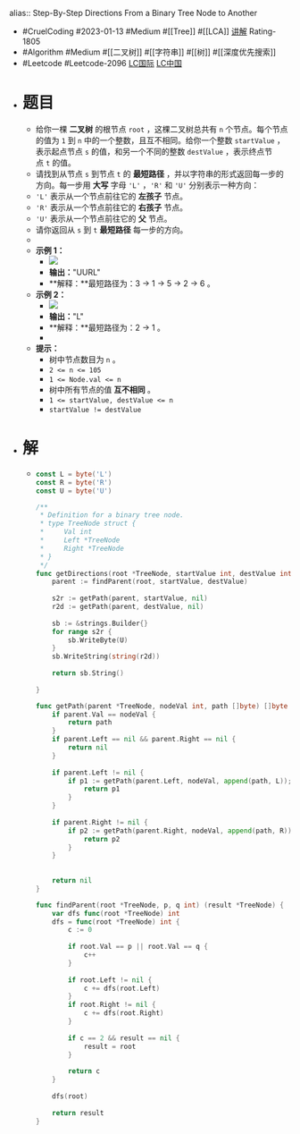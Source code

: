 alias:: Step-By-Step Directions From a Binary Tree Node to Another

- #CruelCoding #2023-01-13 #Medium #[[Tree]] #[[LCA]] [讲解](https://youtu.be/VvdlzPAQE0s) Rating-1805
- #Algorithm #Medium #[[二叉树]] #[[字符串]] #[[树]] #[[深度优先搜索]]
- #Leetcode #Leetcode-2096 [LC国际](https://leetcode.com/problems/step-by-step-directions-from-a-binary-tree-node-to-another/) [LC中国](https://leetcode.cn/problems/step-by-step-directions-from-a-binary-tree-node-to-another/)
- # 题目
	- 给你一棵 **二叉树** 的根节点 `root` ，这棵二叉树总共有 `n` 个节点。每个节点的值为 `1` 到 `n` 中的一个整数，且互不相同。给你一个整数 `startValue` ，表示起点节点 `s` 的值，和另一个不同的整数 `destValue` ，表示终点节点 `t` 的值。
	- 请找到从节点 `s` 到节点 `t` 的 **最短路径** ，并以字符串的形式返回每一步的方向。每一步用 **大写** 字母 `'L'` ，`'R'` 和 `'U'` 分别表示一种方向：
	- `'L'` 表示从一个节点前往它的 **左孩子** 节点。
	- `'R'` 表示从一个节点前往它的 **右孩子** 节点。
	- `'U'` 表示从一个节点前往它的 **父** 节点。
	- 请你返回从 `s` 到 `t` **最短路径** 每一步的方向。
	-
	- **示例 1：**
		- ![](https://assets.leetcode.com/uploads/2021/11/15/eg1.png)
		- **输出：**"UURL"
		- **解释：**最短路径为：3 → 1 → 5 → 2 → 6 。
	- **示例 2：**
		- ![](https://assets.leetcode.com/uploads/2021/11/15/eg2.png)
		- **输出：**"L"
		- **解释：**最短路径为：2 → 1 。
		-
	- **提示：**
		- 树中节点数目为 `n` 。
		- `2 <= n <= 105`
		- `1 <= Node.val <= n`
		- 树中所有节点的值 **互不相同** 。
		- `1 <= startValue, destValue <= n`
		- `startValue != destValue`
- # 解
	- ```go
	  const L = byte('L')
	  const R = byte('R')
	  const U = byte('U')
	  
	  /**
	   * Definition for a binary tree node.
	   * type TreeNode struct {
	   *     Val int
	   *     Left *TreeNode
	   *     Right *TreeNode
	   * }
	   */
	  func getDirections(root *TreeNode, startValue int, destValue int) string {
	      parent := findParent(root, startValue, destValue)
	      
	      s2r := getPath(parent, startValue, nil)
	      r2d := getPath(parent, destValue, nil)
	      
	      sb := &strings.Builder{}
	      for range s2r {
	          sb.WriteByte(U)
	      }
	      sb.WriteString(string(r2d))
	      
	      return sb.String()
	      
	  }
	  
	  func getPath(parent *TreeNode, nodeVal int, path []byte) []byte {
	      if parent.Val == nodeVal {
	          return path
	      }
	      if parent.Left == nil && parent.Right == nil {
	          return nil
	      }
	      
	      if parent.Left != nil {
	          if p1 := getPath(parent.Left, nodeVal, append(path, L)); len(p1) != 0 {
	              return p1
	          }
	      }
	      
	      if parent.Right != nil {
	          if p2 := getPath(parent.Right, nodeVal, append(path, R)); len(p2) != 0 {
	              return p2
	          }
	      }
	      
	      
	      return nil
	  }
	  
	  func findParent(root *TreeNode, p, q int) (result *TreeNode) {
	      var dfs func(root *TreeNode) int
	      dfs = func(root *TreeNode) int {
	          c := 0
	          
	          if root.Val == p || root.Val == q {
	              c++
	          }
	          
	          if root.Left != nil {
	              c += dfs(root.Left)
	          }
	          if root.Right != nil {
	              c += dfs(root.Right)
	          }
	          
	          if c == 2 && result == nil {
	              result = root
	          }
	          
	          return c
	      }
	      
	      dfs(root)
	      
	      return result
	  }
	  ```